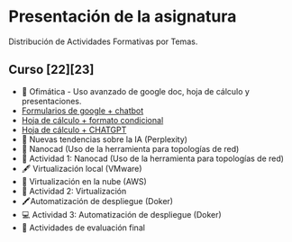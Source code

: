 # Presentación de la asignatura
Distribución de Actividades Formativas por Temas. 

## Curso [22][23]
* 🏫 Ofimática - Uso avanzado de google doc, hoja de cálculo y presentaciones.
* [Formularios de google + chatbot](https://github.com/calles/GII_TIC/tree/main/temario/Ofimatica/Google%20formularios)
* [Hoja de cálculo + formato condicional](https://github.com/calles/GII_TIC/tree/main/temario/Ofimatica/Google%20hoja%20de%20calculo/Formato%20condisiconal)
* [Hoja de cálculo + CHATGPT](https://github.com/calles/GII_TIC/tree/main/temario/Ofimatica/Google%20hoja%20de%20calculo/CHATGPT)
* 📜 Nuevas tendencias sobre la IA (Perplexity)
* 📓 Nanocad (Uso de la herramienta para topologías de red)
* 🔎 Actividad 1: Nanocad (Uso de la herramienta para topologías de red)
* 🖋️ Virtualización local (VMware)
* 📒 Virtualización en la nube (AWS)
* 📑 Actividad 2: Virtualización
* 🖍️Automatización de despliegue (Doker)
* 💻 Actividad 3: Automatización de despliegue (Doker)
* 📖 Actividades de evaluación final





